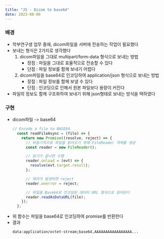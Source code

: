 ```yaml
---
title: "JS - Dicom to base64"
date: 2023-08-06
---
```


### 배경

- 학부연구생 업무 중에, dicom파일을 서버에 전송하는 작업이 필요했다
- 보내는 형식은 2가지로 생각했다
  1. dicom파일을 그대로 multipart/form-data 형식으로 보내는 방법
      - 장점 : 파일을 그대로 효율적으로 전송할 수 있다
      - 단점 : 파일 정보를 함께 보내기 어렵다
  2. dicom파일을 base64로 인코딩하여 application/json 형식으로 보내는 방법
      - 장점 : 파일 정보를 함께 보낼 수 있다
      - 단점 : 인코딩으로 인해서 원본 파일보다 용량이 커진다
- 파일의 정보도 함께 구조화하여 보내기 위해 json형태로 보내는 방식을 택하였다

### 구현
- dicom파일 -> base64
  ```js
  // Encode a file to BASE64
    const readFileAsync = (file) => {
      return new Promise((resolve, reject) => {
        // 비동기적으로 파일을 읽어오기 위해 FileReader 객체를 생성
        const reader = new FileReader();

        // 읽기가 끝나면 수행
        reader.onload = (evt) => {
          resolve(evt.target.result);
        };

        // 에러가 발생하면 reject
        reader.onerror = reject;

        // 파일을 Base64로 인코딩된 데이터 URL 형식으로 읽어온다
        reader.readAsDataURL(file);
      });
    };
  ```
- 위 함수는 파일을 base64로 인코딩하여 promise를 반환한다
- 결과
  ```text
  data:application/octet-stream;base64,AAAAAAAAAAAAAAAAA...
  ```

